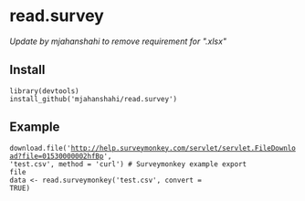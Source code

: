 # read.survey

*Update by mjahanshahi to remove requirement for ".xlsx"*

## Install
<code>library(devtools)</code><br>
<code>install_github('mjahanshahi/read.survey')</code>

## Example

<code>download.file('http://help.surveymonkey.com/servlet/servlet.FileDownload?file=01530000002hfBp', 'test.csv', method = 'curl') # Surveymonkey example export file</code><br>
<code>data <- read.surveymonkey('test.csv', convert = TRUE)</code>
